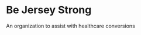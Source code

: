 # Be Jersey Strong

<!-- [![Build Status](https://travis-ci.org/sleepepi/bsrc.svg?branch=master)](https://travis-ci.org/sleepepi/bsrc) -->
<!-- [![Dependency Status](https://gemnasium.com/sleepepi/bsrc.svg)](https://gemnasium.com/sleepepi/bsrc) -->
<!-- [![Code Climate](https://codeclimate.com/github/sleepepi/bsrc/badges/gpa.svg)](https://codeclimate.com/github/sleepepi/bsrc) -->

An organization to assist with healthcare conversions
